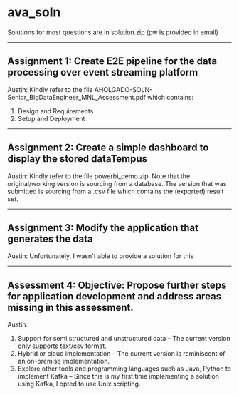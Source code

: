 # ava_soln
Solutions for most questions are in
solution.zip (pw is provided in email)

-----------------------------------------------------------------------------------------------
Assignment 1: Create E2E pipeline for the data processing over event streaming platform
-----------------------------------------------------------------------------------------------
Austin:
Kindly refer to the file AHOLGADO-SOLN-Senior_BigDataEngineer_MNL_Assessment.pdf which contains:
1. Design and Requirements
2. Setup and Deployment

-----------------------------------------------------------------------------------------------
Assignment 2: Create a simple dashboard to display the stored dataTempus
-----------------------------------------------------------------------------------------------
Austin:
Kindly refer to the file powerbi_demo.zip. Note that the original/working version is sourcing from a database. The version that was submitted is sourcing from a .csv file which contains the (exported) result set.

-----------------------------------------------------------------------------------------------
Assignment 3: Modify the application that generates the data
-----------------------------------------------------------------------------------------------
Austin:
Unfortunately, I wasn't able to provide a solution for this

-----------------------------------------------------------------------------------------------
Assessment 4:
Objective: Propose further steps for application development and address areas missing in this assessment.
-----------------------------------------------------------------------------------------------
Austin:
1. Support for semi structured and unstructured data – The current version only supports text/csv format.
2. Hybrid or cloud implementation – The current version is reminiscent of an on-premise implementation.
3. Explore other tools and programming languages such as Java, Python to implement Kafka – Since this is my first time implementing a solution using Kafka, I opted to use Unix scripting.

